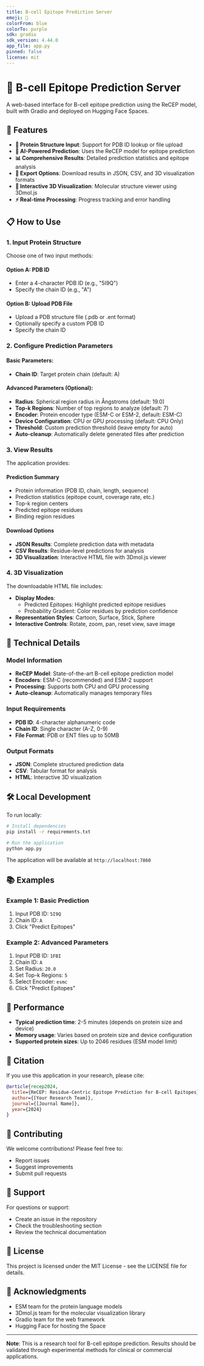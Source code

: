 ```yaml
---
title: B-cell Epitope Prediction Server
emoji: 🧬
colorFrom: blue
colorTo: purple
sdk: gradio
sdk_version: 4.44.0
app_file: app.py
pinned: false
license: mit
---
```


# 🧬 B-cell Epitope Prediction Server

A web-based interface for B-cell epitope prediction using the ReCEP model, built with Gradio and deployed on Hugging Face Spaces.

## 🚀 Features

- **🧬 Protein Structure Input**: Support for PDB ID lookup or file upload
- **🤖 AI-Powered Prediction**: Uses the ReCEP model for epitope prediction
- **📊 Comprehensive Results**: Detailed prediction statistics and epitope analysis
- **💾 Export Options**: Download results in JSON, CSV, and 3D visualization formats
- **🎨 Interactive 3D Visualization**: Molecular structure viewer using 3Dmol.js
- **⚡ Real-time Processing**: Progress tracking and error handling

## 📋 How to Use

### 1. Input Protein Structure

Choose one of two input methods:

#### Option A: PDB ID
- Enter a 4-character PDB ID (e.g., "5I9Q")
- Specify the chain ID (e.g., "A")

#### Option B: Upload PDB File
- Upload a PDB structure file (.pdb or .ent format)
- Optionally specify a custom PDB ID
- Specify the chain ID

### 2. Configure Prediction Parameters

#### Basic Parameters:
- **Chain ID**: Target protein chain (default: A)

#### Advanced Parameters (Optional):
- **Radius**: Spherical region radius in Ångstroms (default: 19.0)
- **Top-k Regions**: Number of top regions to analyze (default: 7)
- **Encoder**: Protein encoder type (ESM-C or ESM-2, default: ESM-C)
- **Device Configuration**: CPU or GPU processing (default: CPU Only)
- **Threshold**: Custom prediction threshold (leave empty for auto)
- **Auto-cleanup**: Automatically delete generated files after prediction

### 3. View Results

The application provides:

#### Prediction Summary
- Protein information (PDB ID, chain, length, sequence)
- Prediction statistics (epitope count, coverage rate, etc.)
- Top-k region centers
- Predicted epitope residues
- Binding region residues

#### Download Options
- **JSON Results**: Complete prediction data with metadata
- **CSV Results**: Residue-level predictions for analysis
- **3D Visualization**: Interactive HTML file with 3Dmol.js viewer

### 4. 3D Visualization

The downloadable HTML file includes:
- **Display Modes**: 
  - Predicted Epitopes: Highlight predicted epitope residues
  - Probability Gradient: Color residues by prediction confidence
- **Representation Styles**: Cartoon, Surface, Stick, Sphere
- **Interactive Controls**: Rotate, zoom, pan, reset view, save image

## 🔧 Technical Details

### Model Information
- **ReCEP Model**: State-of-the-art B-cell epitope prediction model
- **Encoders**: ESM-C (recommended) and ESM-2 support
- **Processing**: Supports both CPU and GPU processing
- **Auto-cleanup**: Automatically manages temporary files

### Input Requirements
- **PDB ID**: 4-character alphanumeric code
- **Chain ID**: Single character (A-Z, 0-9)
- **File Format**: PDB or ENT files up to 50MB

### Output Formats
- **JSON**: Complete structured prediction data
- **CSV**: Tabular format for analysis
- **HTML**: Interactive 3D visualization

## 🛠️ Local Development

To run locally:

```bash
# Install dependencies
pip install -r requirements.txt

# Run the application
python app.py
```

The application will be available at `http://localhost:7860`

## 📚 Examples

### Example 1: Basic Prediction
1. Input PDB ID: `5I9Q`
2. Chain ID: `A`
3. Click "Predict Epitopes"

### Example 2: Advanced Parameters
1. Input PDB ID: `1FBI`
2. Chain ID: `A`
3. Set Radius: `20.0`
4. Set Top-k Regions: `5`
5. Select Encoder: `esmc`
6. Click "Predict Epitopes"

## 🎯 Performance

- **Typical prediction time**: 2-5 minutes (depends on protein size and device)
- **Memory usage**: Varies based on protein size and device configuration
- **Supported protein sizes**: Up to 2046 residues (ESM model limit)

## 📄 Citation

If you use this application in your research, please cite:

```bibtex
@article{recep2024,
  title={ReCEP: Residue-Centric Epitope Prediction for B-cell Epitopes},
  author={[Your Research Team]},
  journal={[Journal Name]},
  year={2024}
}
```

## 🤝 Contributing

We welcome contributions! Please feel free to:
- Report issues
- Suggest improvements
- Submit pull requests

## 📧 Support

For questions or support:
- Create an issue in the repository
- Check the troubleshooting section
- Review the technical documentation

## 📜 License

This project is licensed under the MIT License - see the LICENSE file for details.

## 🙏 Acknowledgments

- ESM team for the protein language models
- 3Dmol.js team for the molecular visualization library
- Gradio team for the web framework
- Hugging Face for hosting the Space

---

**Note**: This is a research tool for B-cell epitope prediction. Results should be validated through experimental methods for clinical or commercial applications.
